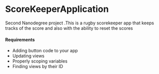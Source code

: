 # ScoreKeeperApplication
Second Nanodegree project .This is a rugby scorekeeper app that keeps tracks of the score and also with the ability to reset the scores
<h4>Requirements</h4>
<ul>
<li>Adding button code to your app</li>
<li>Updating views</li>
<li>Properly scoping variables</li>
<li>Finding views by their ID</li>
<ul>
